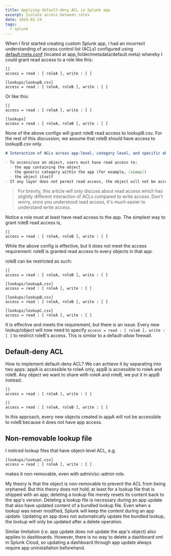 ```yaml
---
title: Applying default-deny ACL in Splunk app
excerpt: Isolate access between roles
date: 2024-02-24
tags:
  - splunk
---
```


When I first started creating custom Splunk app, I had an incorrect understanding of access control list (ACLs) configured using [default.meta.conf](https://docs.splunk.com/Documentation/Splunk/latest/Admin/Defaultmetaconf) (located at app_folder/metadata/default.meta) whereby I could grant read access to a role like this:

```plain
[]
access = read : [ roleA ], write : [ ]

[lookups/lookupB.csv]
access = read : [ roleA, roleB ], write : [ ]
```

Or like this:

```plain
[]
access = read : [ roleA ], write : [ ]

[lookups]
access = read : [ roleA, roleB ], write : [ ]
```

None of the above configs will grant roleB read access to lookupB.csv. For the rest of this discussion, we assume that roleB should have access to lookupB.csv only.

```md
# Interaction of ACLs across app-level, category level, and specific object configuration:

- To access/use an object, users must have read access to:
  - the app containing the object
  - the generic category within the app (for example, [views])
  - the object itself
- If any layer does not permit read access, the object will not be accessible.
```

> For brevity, this article will only discuss about read access which has slightly different interaction of ACLs compared to write access. Don't worry, once you understood read access, it's much easier to understand write access.

Notice a role must at least have read access to the app. The simplest way to grant roleB read access is,

```plain
[]
access = read : [ roleA, roleB ], write : [ ]
```

While the above config is effective, but it does not meet the access requirement: roleB is granted read access to every objects in that app.

roleB can be restricted as such:

```plain
[]
access = read : [ roleA, roleB ], write : [ ]

[lookups/lookupA.csv]
access = read : [ roleA ], write : [ ]

[lookups/lookupB.csv]
access = read : [ roleA, roleB ], write : [ ]

[lookups/lookupC.csv]
access = read : [ roleA ], write : [ ]
```

It is effective and meets the requirement, but there is an issue. Every new lookup/object will now need to specify `access = read : [ roleA ], write : [ ]` to restrict roleB's access. This is similar to a default-allow firewall.

## Default-deny ACL

How to implement default-deny ACL? We can achieve it by separating into two apps: appA is accessible to roleA only, appB is accessible to roleA and roleB. Any object we want to share with roleA and roleB, we put it in appB instead.

```plain appA
[]
access = read : [ roleA ], write : [ ]
```

```plain appB
[]
access = read : [ roleA, roleB ], write : [ ]
```

In this approach, every new objects created in appA will not be accessible to roleB because it does not have app access.

## Non-removable lookup file

I noticed lookup files that have object-level ACL, e.g.

```plain
[lookups/lookupC.csv]
access = read : [ roleA ], write : [ ]
```

makes it non-removable, even with admin/sc-admin role.

My theory is that the object is non-removable to prevent the ACL from being orphaned. But this theory does not hold, at least for a lookup file that is shipped with an app; deleting a lookup file merely resets its content back to the app's version. Deleting a lookup file is necessary during an app update that also have updated content of a bundled lookup file. Even when a lookup was never modified, Splunk will keep the content during an app update. Updating an app does not automatically update the bundled lookup, the lookup will only be updated after a delete operation.

Similar limitation (i.e. app update does not update the app's object) also applies to dashboards. However, there is no way to delete a dashboard xml in Splunk Cloud, so updating a dashboard through app update always require app uninstallation beforehand.
